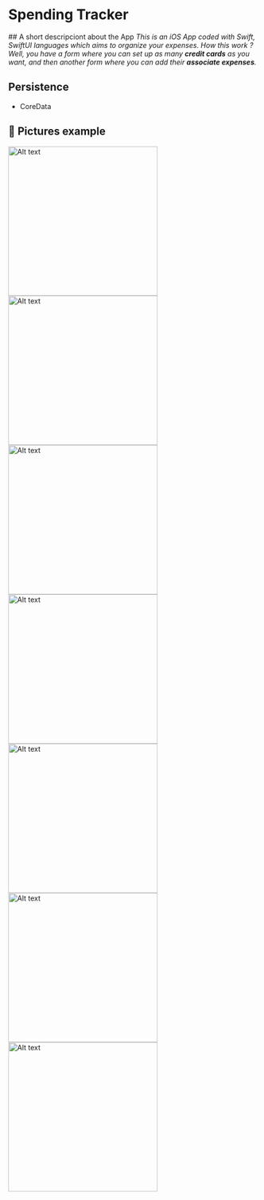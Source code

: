 # Spending Tracker

## A short descripciont about the App
_This is an iOS App coded with Swift, SwiftUI languages which aims to organize your expenses._
_How this work ?_
_Well, you have a form where you can set up as many **credit cards** as you want, and then another form where you can add their **associate expenses**._

## Persistence

* CoreData

## 📍 Pictures example

<img src="/Resources/spending-tracker-1.png" alt="Alt text" title="Credit card one" width="300px"></img>
<img src="/Resources/spending-tracker-2.png" alt="Alt text" title="Credit card two" width="300px"></img>
<img src="/Resources/spending-tracker-3.png" alt="Alt text" title="Credit card three" width="300px"></img>
<img src="/Resources/spending-tracker-4.png" alt="Alt text" title="Action sheet credit card" width="300px"></img>
<img src="/Resources/spending-tracker-5.png" alt="Alt text" title="Form - New / Edit credit card" width="300px"></img>
<img src="/Resources/spending-tracker-6.png" alt="Alt text" title="New / Delete tags" width="300px"></img>
<img src="/Resources/spending-tracker-7.png" alt="Alt text" title="Form - New associate expenses" width="300px"></img>
